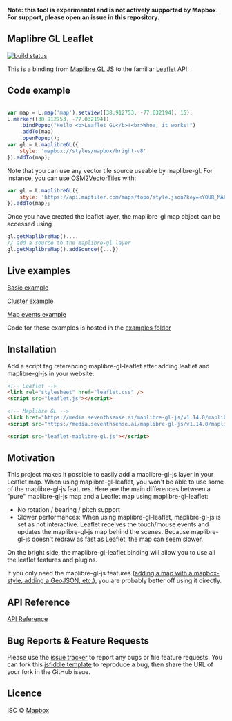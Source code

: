 **Note: this tool is experimental and is not actively supported by Mapbox. For support, please open an issue in this repository.**

## Maplibre GL Leaflet

[![build status](https://secure.travis-ci.org/codespree/maplibre-gl-leaflet.png)](http://travis-ci.org/codespree/maplibre-gl-leaflet)

This is a binding from [Maplibre GL JS](https://maplibre.org) to the familiar
[Leaflet](http://leafletjs.com/) API.

## Code example
```javascript

var map = L.map('map').setView([38.912753, -77.032194], 15);
L.marker([38.912753, -77.032194])
    .bindPopup("Hello <b>Leaflet GL</b>!<br>Whoa, it works!")
    .addTo(map)
    .openPopup();
var gl = L.maplibreGL({
    style: 'mapbox://styles/mapbox/bright-v8'
}).addTo(map);
```
Note that you can use any vector tile source useable by maplibre-gl. For instance, you can use [OSM2VectorTiles](http://osm2vectortiles.org/) with:
```javascript
var gl = L.maplibreGL({
	style: 'https://api.maptiler.com/maps/topo/style.json?key=<YOUR_MAPTILER_API_KEY>'
}).addTo(map);
```

Once you have created the leaflet layer, the maplibre-gl map object can be accessed using
```javascript
gl.getMaplibreMap()....
// add a source to the maplibre-gl layer
gl.getMaplibreMap().addSource({...})
```

## Live examples
[Basic example](https://raw.githack.com/codespree/maplibre-gl-leaflet/aa06e210ab8f8ea136407a8f1481b4b8077c3d5a/examples/basic.html)

[Cluster example](https://raw.githack.com/codespree/maplibre-gl-leaflet/aa06e210ab8f8ea136407a8f1481b4b8077c3d5a/examples/cluster.html)

[Map events example](https://raw.githack.com/codespree/maplibre-gl-leaflet/aa06e210ab8f8ea136407a8f1481b4b8077c3d5a/examples/events.html)

Code for these examples is hosted in the [examples folder](https://github.com/codespree/maplibre-gl-leaflet/tree/master/examples)

## Installation
Add a script tag referencing maplibre-gl-leaflet after adding leaflet and maplibre-gl-js in your website:
```html
<!-- Leaflet -->
<link rel="stylesheet" href="leaflet.css" />
<script src="leaflet.js"></script>

<!-- Maplibre GL -->
<link href="https://media.seventhsense.ai/maplibre-gl-js/v1.14.0/maplibre-gl.css" rel='stylesheet' />
<script src="https://media.seventhsense.ai/maplibre-gl-js/v1.14.0/maplibre-gl.js"></script>

<script src="leaflet-maplibre-gl.js"></script>
```

## Motivation
This project makes it possible to easily add a maplibre-gl-js layer in your Leaflet map. When using maplibre-gl-leaflet, you won't be able to use some of the maplibre-gl-js features.
Here are the main differences between a "pure" maplibre-gl-js map and a Leaflet map using maplibre-gl-leaflet:
- No rotation / bearing / pitch support
- Slower performances: When using maplibre-gl-leaflet, maplibre-gl-js is set as not interactive. Leaflet receives the touch/mouse events and updates the maplibre-gl-js map behind the scenes. Because maplibre-gl-js doesn't redraw as fast as Leaflet, the map can seem slower.

On the bright side, the maplibre-gl-leaflet binding will allow you to use all the leaflet features and plugins.

If you only need the maplibre-gl-js features ([adding a map with a mapbox-style, adding a GeoJSON, etc.](https://www.mapbox.com/mapbox-gl-js/examples/)), you are probably better off using it directly.

## API Reference
[API Reference](API.md)

## Bug Reports & Feature Requests
Please use the [issue tracker](https://github.com/codespree/maplibre-gl-leaflet/issues) to report any bugs or file feature requests.
You can fork this [jsfiddle template](https://jsfiddle.net/fnicollet/9w9er53v/) to reproduce a bug, then share the URL of your fork in the GitHub issue.

## Licence
ISC © [Mapbox](https://github.com/mapbox)
